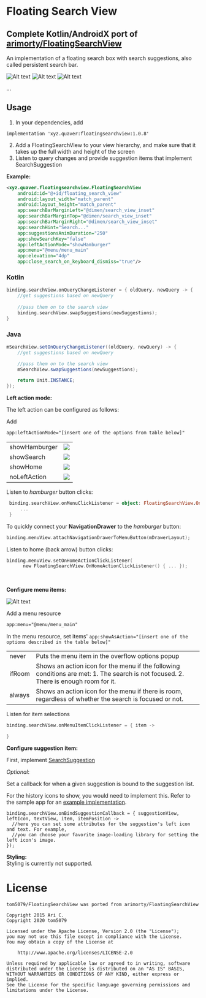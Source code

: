 Floating Search View
=============
## Complete Kotlin/AndroidX port of [arimorty/FloatingSearchView](https://github.com/arimorty/floatingsearchview)

An implementation of a floating search box with search suggestions, also called persistent search bar.

![Alt text](https://github.com/arimorty/floatingsearchview/blob/master/images/150696.gif)
![Alt text](https://github.com/arimorty/floatingsearchview/blob/master/images/1506tq.gif)
![Alt text](https://github.com/arimorty/floatingsearchview/blob/master/images/1508kn.gif)

...


Usage
-----

1. In your dependencies, add
```
implementation 'xyz.quaver:floatingsearchview:1.0.8'
```
2. Add a FloatingSearchView to your view hierarchy, and make sure that it takes
   up the full width and height of the screen
3. Listen to query changes and provide suggestion items that implement SearchSuggestion

**Example:**

```xml
<xyz.quaver.floatingsearchview.FloatingSearchView
    android:id="@+id/floating_search_view"
    android:layout_width="match_parent"
    android:layout_height="match_parent"
    app:searchBarMarginLeft="@dimen/search_view_inset"
    app:searchBarMarginTop="@dimen/search_view_inset"
    app:searchBarMarginRight="@dimen/search_view_inset"
    app:searchHint="Search..."
    app:suggestionsAnimDuration="250"
    app:showSearchKey="false"
    app:leftActionMode="showHamburger"
    app:menu="@menu/menu_main"
    app:elevation="4dp"
    app:close_search_on_keyboard_dismiss="true"/>
```

### Kotlin
```kotlin
binding.searchView.onQueryChangeListener = { oldQuery, newQuery -> {
    //get suggestions based on newQuery
  
    //pass them on to the search view
    binding.searchView.swapSuggestions(newSuggestions);
}
```

### Java
```java
mSearchView.setOnQueryChangeListener((oldQuery, newQuery) -> {
    //get suggestions based on newQuery

    //pass them on to the search view
    mSearchView.swapSuggestions(newSuggestions);

    return Unit.INSTANCE;
});
```

**Left action mode:**

The left action can be configured as follows:

Add 
```xml
app:leftActionMode="[insert one of the options from table below]"
```

<table>
    <tr>
        <td>showHamburger</td>
        <td><img src="https://github.com/arimorty/floatingsearchview/blob/develop/images/vf2oi.gif"/></td>       
    </tr>    
    <tr>
       <td>showSearch</td>
       <td><img src="https://github.com/arimorty/floatingsearchview/blob/develop/images/vf91i.gif"/></td>        
    <tr>
        <td>showHome</td>
        <td><img src="https://github.com/arimorty/floatingsearchview/blob/develop/images/vf9cp.gif"/></td>       
    </tr>   
    <tr>
        <td>noLeftAction</td>
        <td><img src="https://github.com/arimorty/floatingsearchview/blob/develop/images/vf2ii.gif"/></td>       
    </tr>
</table>

Listen to *hamburger* button clicks:
```kotlin
 binding.searchView.onMenuClickListener = object: FloatingSearchView.OnLeftMenuClickListener {
     ...
 }        
```

To quickly connect your **NavigationDrawer** to the *hamburger* button:
```kotlin
binding.menuView.attachNavigationDrawerToMenuButton(mDrawerLayout);
```

Listen to home (back arrow) button clicks:
```kotlin
binding.menuView.setOnHomeActionClickListener(
      new FloatingSearchView.OnHomeActionClickListener() { ... });       
```

<br/>

**Configure menu items:**

![Alt text](https://github.com/arimorty/floatingsearchview/blob/master/images/150sg9.gif)

Add a menu resource
```xml
app:menu="@menu/menu_main"
```

In the menu resource, set items' ```app:showAsAction="[insert one of the options described in the table below]"```

<table>
    <tr>
        <td>never</td>
        <td>Puts the menu item in the overflow options popup</td>
    </tr>
    <tr>
       <td>ifRoom</td>
       <td>Shows an action icon for the menu if the following conditions are met:
       1. The search is not focused.
       2. There is enough room for it.
       </td>
    </tr>
    <tr>
        <td>always</td>
        <td>Shows an action icon for the menu if there is room, regardless of whether the search is focused or not.</td>
    </tr>   
</table>

Listen for item selections 
```kotlin
binding.searchView.onMenuItemClickListener = { item ->

}
```

**Configure suggestion item:**

First, implement [SearchSuggestion](https://github.com/tom5079/floatingsearchview/blob/master/library/src/main/kotlin/xyz/quaver/floatingsearchview/suggestions/model/SearchSuggestion.java) 

*Optional*:

Set a callback for when a given suggestion is bound to the suggestion list.

For the history icons to show, you would need to implement this. Refer to the sample app for an [example implementation](https://github.com/tom5079/FloatingSearchView/blob/master/app/src/main/java/xyz/quaver/floatingsearchview/sample/fragment/ScrollingSearchExampleFragment.java#L222).
``` 
binding.searchView.onBindSuggestionCallback = { suggestionView, leftIcon, textView, item, itemPosition ->
  //here you can set some attributes for the suggestion's left icon and text. For example,
  //you can choose your favorite image-loading library for setting the left icon's image.
});
``` 

**Styling:**  
Styling is currently not supported.

License
=======
    tom5079/FloatingSearchView was ported from arimorty/FloatingSearchView

    Copyright 2015 Ari C.
    Copyright 2020 tom5079

    Licensed under the Apache License, Version 2.0 (the "License");
    you may not use this file except in compliance with the License.
    You may obtain a copy of the License at

        http://www.apache.org/licenses/LICENSE-2.0

    Unless required by applicable law or agreed to in writing, software
    distributed under the License is distributed on an "AS IS" BASIS,
    WITHOUT WARRANTIES OR CONDITIONS OF ANY KIND, either express or implied.
    See the License for the specific language governing permissions and
    limitations under the License.
